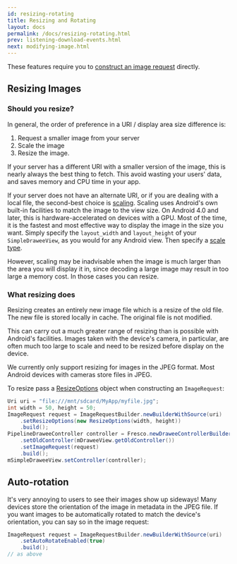 ```yaml
---
id: resizing-rotating
title: Resizing and Rotating
layout: docs
permalink: /docs/resizing-rotating.html
prev: listening-download-events.html
next: modifying-image.html
---
```


These features require you to [construct an image request](using-controllerbuilder.html#ImageRequest) directly.

## Resizing Images

### Should you resize?

In general, the order of preference in a URI / display area size difference is:

1. Request a smaller image from your server
2. Scale the image
3. Resize the image.

If your server has a different URI with a smaller version of the image, this is nearly always the best thing to fetch. This avoid wasting your users' data, and saves memory and CPU time in your app.

If your server does not have an alternate URI, or if you are dealing with a local file, the second-best choice is [scaling](scaling.html). Scaling uses Android's own built-in facilities to match the image to the view size. On Android 4.0 and later, this is hardware-accelerated on devices with a GPU. Most of the time, it is the fastest and most effective way to display the image in the size you want. Simply specify the `layout_width` and `layout_height` of your `SimpleDraweeView`, as you would for any Android view. Then specify a [scale type](scaling.html).

However, scaling may be inadvisable when the image is much larger than the area you will display it in, since decoding a large image may result in too large a memory cost. In those cases you can resize.

### What resizing does

Resizing creates an entirely new image file which is a resize of the old file. The new file is stored locally in cache. The original file is not modified.

This can carry out a much greater range of resizing than is possible with Android's facilities. Images taken with the device's camera, in particular, are often much too large to scale and need to be resized before display on the device.

We currently only support resizing for images in the JPEG format. Most Android devices with cameras store files in JPEG.

To resize pass a [ResizeOptions](../javadoc/reference/com/facebook/imagepipeline/common/ResizeOptions.html) object when constructing an `ImageRequest`:

```java
Uri uri = "file:///mnt/sdcard/MyApp/myfile.jpg";
int width = 50, height = 50;
ImageRequest request = ImageRequestBuilder.newBuilderWithSource(uri)
    .setResizeOptions(new ResizeOptions(width, height))
    .build();
PipelineDraweeController controller = Fresco.newDraweeControllerBuilder()
    .setOldController(mDraweeView.getOldController())
    .setImageRequest(request)
    .build();
mSimpleDraweeView.setController(controller);
```

## <a name="rotate"></a>Auto-rotation

It's very annoying to users to see their images show up sideways! Many devices store the orientation of the image in metadata in the JPEG file. If you want images to be automatically rotated to match the device's orientation, you can say so in the image request:

```java
ImageRequest request = ImageRequestBuilder.newBuilderWithSource(uri)
    .setAutoRotateEnabled(true)
    .build();
// as above
```
